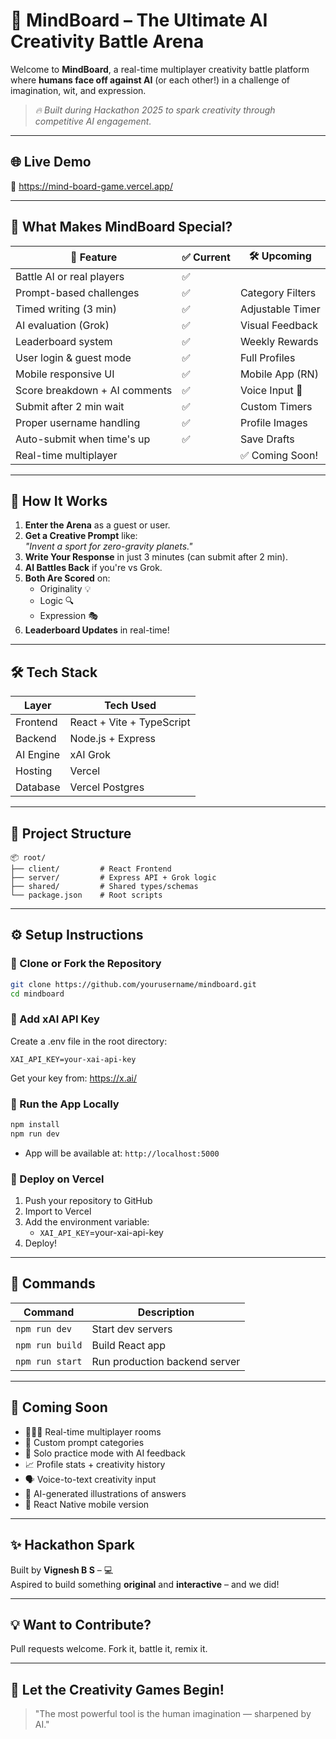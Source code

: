 # 🎨 MindBoard – The Ultimate AI Creativity Battle Arena

Welcome to **MindBoard**, a real-time multiplayer creativity battle platform where **humans face off against AI** (or each other!) in a challenge of imagination, wit, and expression.

> _🔥 Built during Hackathon 2025 to spark creativity through competitive AI engagement._

---

## 🌐 Live Demo
🔗 https://mind-board-game.vercel.app/


---

## 🚀 What Makes MindBoard Special?

| 🔹 Feature                    | ✅ Current | 🛠️ Upcoming     |
|-----------------------------|------------|------------------|
| Battle AI or real players   | ✅         |                  |
| Prompt-based challenges     | ✅         | Category Filters |
| Timed writing (3 min)       | ✅         | Adjustable Timer |
| AI evaluation (Grok)        | ✅         | Visual Feedback  |
| Leaderboard system          | ✅         | Weekly Rewards   |
| User login & guest mode     | ✅         | Full Profiles    |
| Mobile responsive UI        | ✅         | Mobile App (RN)  |
| Score breakdown + AI comments | ✅       | Voice Input 🎤   |
| Submit after 2 min wait     | ✅         | Custom Timers    |
| Proper username handling    | ✅         | Profile Images   |
| Auto-submit when time's up  | ✅         | Save Drafts      |
| Real-time multiplayer       |            | ✅ Coming Soon!  |

---

## 🧠 How It Works

1. **Enter the Arena** as a guest or user.
2. **Get a Creative Prompt** like:  
   _"Invent a sport for zero-gravity planets."_  
3. **Write Your Response** in just 3 minutes (can submit after 2 min).
4. **AI Battles Back** if you're vs Grok.
5. **Both Are Scored** on:
   - Originality 💡
   - Logic 🔍
   - Expression 🎭
6. **Leaderboard Updates** in real-time!

---

## 🛠️ Tech Stack

| Layer     | Tech Used                   |
|-----------|-----------------------------|
| Frontend  | React + Vite + TypeScript   |
| Backend   | Node.js + Express           |
| AI Engine | xAI Grok                    |
| Hosting   | Vercel                      |
| Database  | Vercel Postgres             |

---

## 📁 Project Structure

```
📦 root/
├── client/         # React Frontend
├── server/         # Express API + Grok logic
├── shared/         # Shared types/schemas
└── package.json    # Root scripts
```

---

## ⚙️ Setup Instructions

### 🔄 Clone or Fork the Repository

```bash
git clone https://github.com/yourusername/mindboard.git
cd mindboard
```

### 🔐 Add xAI API Key

Create a .env file in the root directory:
```
XAI_API_KEY=your-xai-api-key
```

Get your key from: https://x.ai/

### 🧪 Run the App Locally

```bash
npm install
npm run dev
```
- App will be available at: `http://localhost:5000`

### 🚀 Deploy on Vercel

1. Push your repository to GitHub
2. Import to Vercel
3. Add the environment variable:
   - `XAI_API_KEY`=your-xai-api-key
4. Deploy!

---

## 📜 Commands

| Command         | Description                    |
|----------------|--------------------------------|
| `npm run dev`  | Start dev servers              |
| `npm run build`| Build React app                |
| `npm run start`| Run production backend server  |

---

## 🔮 Coming Soon

- 🧑‍🤝‍🧑 Real-time multiplayer rooms
- 🎨 Custom prompt categories
- 🧘 Solo practice mode with AI feedback
- 📈 Profile stats + creativity history
- 🗣️ Voice-to-text creativity input
- 🌈 AI-generated illustrations of answers
- 📱 React Native mobile version

---

## ✨ Hackathon Spark

Built by **Vignesh B S** – 💻  
Aspired to build something **original** and **interactive** – and we did!

---

## 💡 Want to Contribute?
Pull requests welcome. Fork it, battle it, remix it.

---

## 🏁 Let the Creativity Games Begin!
> "The most powerful tool is the human imagination — sharpened by AI."